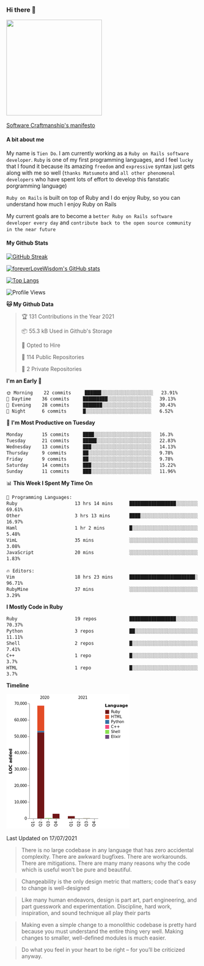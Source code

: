 ### Hi there 👋

<!--
**foreverLoveWisdom/foreverLoveWisdom** is a ✨ _special_ ✨ repository because its `README.md` (this file) appears on your GitHub profile.

Here are some ideas to get you started:

- 🔭 I’m currently working on ...
- 🌱 I’m currently learning ...
- 👯 I’m looking to collaborate on ...
- 🤔 I’m looking for help with ...
- 💬 Ask me about ...
- 📫 How to reach me: ...
- 😄 Pronouns: ...
- ⚡ Fun fact: ...
-->

<img src="https://codecondo.com/wp-content/uploads/2017/09/railslogo.png" width="250" height="250">

[Software Craftmanship's manifesto](http://manifesto.softwarecraftsmanship.org/)

#### A bit about me
My name is `Tien Do`. I am currently working as a `Ruby on Rails software developer`. `Ruby` is one of my first programming languages, and I feel `lucky` that I found it because its amazing `freedom` and `expressive` syntax just gets along with me so well (`thanks Matsumoto` and `all other phenomenal developers` who have spent lots of effort to develop this fanstatic porgramming language)

`Ruby on Rails` is built on top of Ruby and I do enjoy Ruby, so you can understand how much I enjoy Ruby on Rails

My current goals are to become a `better Ruby on Rails software developer every day` and `contribute back to the open source community in the near future`

#### My Github Stats

[![GitHub Streak](https://github-readme-streak-stats.herokuapp.com/?user=foreverLoveWisdom&theme=dracula)](https://git.io/streak-stats)
&nbsp;
&nbsp;

[![foreverLoveWisdom's GitHub stats](https://github-readme-stats.vercel.app/api?username=foreverLoveWisdom&show_icons=true&theme=react&count_private=true)](https://github.com/anuraghazra/github-readme-stats)

[![Top Langs](https://github-readme-stats.vercel.app/api/top-langs/?username=foreverLoveWisdom&show_icons=true&theme=vue-dark)](https://github.com/anuraghazra/github-readme-stats)

<!--START_SECTION:waka-->
![Profile Views](http://img.shields.io/badge/Profile%20Views-27-blue)

**🐱 My Github Data** 

> 🏆 131 Contributions in the Year 2021
 > 
> 📦 55.3 kB Used in Github's Storage 
 > 
> 💼 Opted to Hire
 > 
> 📜 114 Public Repositories 
 > 
> 🔑 2 Private Repositories  
 > 
**I'm an Early 🐤** 

```text
🌞 Morning    22 commits     ██████░░░░░░░░░░░░░░░░░░░   23.91% 
🌆 Daytime    36 commits     █████████░░░░░░░░░░░░░░░░   39.13% 
🌃 Evening    28 commits     ███████░░░░░░░░░░░░░░░░░░   30.43% 
🌙 Night      6 commits      █░░░░░░░░░░░░░░░░░░░░░░░░   6.52%

```
📅 **I'm Most Productive on Tuesday** 

```text
Monday       15 commits     ████░░░░░░░░░░░░░░░░░░░░░   16.3% 
Tuesday      21 commits     █████░░░░░░░░░░░░░░░░░░░░   22.83% 
Wednesday    13 commits     ███░░░░░░░░░░░░░░░░░░░░░░   14.13% 
Thursday     9 commits      ██░░░░░░░░░░░░░░░░░░░░░░░   9.78% 
Friday       9 commits      ██░░░░░░░░░░░░░░░░░░░░░░░   9.78% 
Saturday     14 commits     ███░░░░░░░░░░░░░░░░░░░░░░   15.22% 
Sunday       11 commits     ███░░░░░░░░░░░░░░░░░░░░░░   11.96%

```


📊 **This Week I Spent My Time On** 

```text
💬 Programming Languages: 
Ruby                     13 hrs 14 mins      █████████████████░░░░░░░░   69.61% 
Other                    3 hrs 13 mins       ████░░░░░░░░░░░░░░░░░░░░░   16.97% 
Haml                     1 hr 2 mins         █░░░░░░░░░░░░░░░░░░░░░░░░   5.48% 
VimL                     35 mins             ░░░░░░░░░░░░░░░░░░░░░░░░░   3.08% 
JavaScript               20 mins             ░░░░░░░░░░░░░░░░░░░░░░░░░   1.83%

🔥 Editors: 
Vim                      18 hrs 23 mins      ████████████████████████░   96.71% 
RubyMine                 37 mins             ░░░░░░░░░░░░░░░░░░░░░░░░░   3.29%

```

**I Mostly Code in Ruby** 

```text
Ruby                     19 repos            █████████████████░░░░░░░░   70.37% 
Python                   3 repos             ██░░░░░░░░░░░░░░░░░░░░░░░   11.11% 
Shell                    2 repos             █░░░░░░░░░░░░░░░░░░░░░░░░   7.41% 
C++                      1 repo              █░░░░░░░░░░░░░░░░░░░░░░░░   3.7% 
HTML                     1 repo              █░░░░░░░░░░░░░░░░░░░░░░░░   3.7%

```


**Timeline**

![Chart not found](https://raw.githubusercontent.com/foreverLoveWisdom/foreverLoveWisdom/main/charts/bar_graph.png) 


 Last Updated on 17/07/2021
<!--END_SECTION:waka-->


> There is no large codebase in any language that has zero accidental complexity. There are awkward bugfixes. There are workarounds. There are mitigations.
> There are many many reasons why the code which is useful won't be pure and beautiful.

> Changeability is the only design metric that matters; code that's easy to change is well-designed

> Like many human endeavors, design is part art, part engineering, and part guesswork and experimentation. Discipline, hard work, inspiration, and sound technique all play their parts

> Mak­ing even a sim­ple change to a mono­lith­ic code­base is pret­ty hard because you must under­stand the entire thing very well. Mak­ing changes to small­er, well-defined mod­ules is much easier.
 
 > Do what you feel in your heart to be right – for you’ll be criticized anyway.
